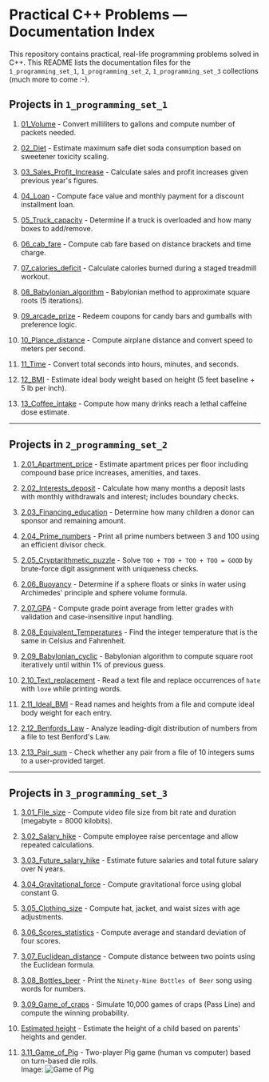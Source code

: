 # Practical C++ Problems — Documentation Index

This repository contains practical, real-life programming problems solved in C++.
This README lists the documentation files for the `1_programming_set_1`, `1_programming_set_2`,
`1_programming_set_3` collections (much more to come :-).

## Projects in `1_programming_set_1`

1. [01_Volume](1_programming_set_1/01_Volume) \- Convert milliliters to gallons and compute number of packets needed.

2. [02_Diet](`1_programming_set_1/02_Diet`) \- Estimate maximum safe diet soda consumption based on sweetener toxicity scaling.

3. [03_Sales_Profit_Increase](`1_programming_set_1/03_Sales_Profit_Increase`) \- Calculate sales and profit increases given previous year's figures.

4. [04_Loan](`1_programming_set_1/04_Loan`) \- Compute face value and monthly payment for a discount installment loan.

5. [05_Truck_capacity](`1_programming_set_1/05_Truck_capacity`) \- Determine if a truck is overloaded and how many boxes to add/remove.

6. [06_cab_fare](`1_programming_set_1/06_cab_fare`) \- Compute cab fare based on distance brackets and time charge.

7. [07_calories_deficit](`1_programming_set_1/07_calories_deficit`) \- Calculate calories burned during a staged treadmill workout.

8. [08_Babylonian_algorithm](`1_programming_set_1/08_Babylonian_algorithm`) \- Babylonian method to approximate square roots (5 iterations).

9. [09_arcade_prize](`1_programming_set_1/09_arcade_prize`) \- Redeem coupons for candy bars and gumballs with preference logic.

10. [10_Plance_distance](`1_programming_set_1/10_Plance_distance`) \- Compute airplane distance and convert speed to meters per second.

11. [11_Time](`1_programming_set_1/11_Time`) \- Convert total seconds into hours, minutes, and seconds.

12. [12_BMI](`1_programming_set_1/12_BMI`) \- Estimate ideal body weight based on height (5 feet baseline + 5 lb per inch).

13. [13_Coffee_intake](`1_programming_set_1/13_Coffee_intake`) \- Compute how many drinks reach a lethal caffeine dose estimate.

---

## Projects in `2_programming_set_2`

1. [2.01_Apartment_price](`2_programming_set_2/2.01_Apartment_price`) \- Estimate apartment prices per floor including compound base price increases, amenities, and taxes.

2. [2.02_Interests_deposit](`2_programming_set_2/2.02_Interests_deposit`) \- Calculate how many months a deposit lasts with monthly withdrawals and interest; includes boundary checks.

3. [2.03_Financing_education](`2_programming_set_2/2.03_Financing_education`) \- Determine how many children a donor can sponsor and remaining amount.

4. [2.04_Prime_numbers](`2_programming_set_2/2.04_Prime_numbers`) \- Print all prime numbers between 3 and 100 using an efficient divisor check.

5. [2.05_Cryptarithmetic_puzzle](`2_programming_set_2/2.05_Cryptarithmetic_puzzle`) \- Solve `TOO + TOO + TOO + TOO = GOOD` by brute-force digit assignment with uniqueness checks.

6. [2.06_Buoyancy](`2_programming_set_2/2.06_Buoyancy`) \- Determine if a sphere floats or sinks in water using Archimedes' principle and sphere volume formula.

7. [2.07_GPA](`2_programming_set_2/2.07_GPA`) \- Compute grade point average from letter grades with validation and case-insensitive input handling.

8. [2.08_Equivalent_Temperatures](`2_programming_set_2/2.08_Equivalent_Temperatures`) \- Find the integer temperature that is the same in Celsius and Fahrenheit.

9. [2.09_Babylonian_cyclic](`2_programming_set_2/2.09_Babylonian_cyclic`) \- Babylonian algorithm to compute square root iteratively until within 1% of previous guess.

10. [2.10_Text_replacement](`2_programming_set_2/2.10_Text_replacement`) \- Read a text file and replace occurrences of `hate` with `love` while printing words.

11. [2.11_Ideal_BMI](`2_programming_set_2/2.11_Ideal_BMI`) \- Read names and heights from a file and compute ideal body weight for each entry.

12. [2.12_Benfords_Law](`2_programming_set_2/2.12_Benfords_Law`) \- Analyze leading-digit distribution of numbers from a file to test Benford's Law.

13. [2.13_Pair_sum](`2_programming_set_2/2.13_Pair_sum`) \- Check whether any pair from a file of 10 integers sums to a user-provided target.

---

## Projects in `3_programming_set_3`

1. [3.01_File_size](`3_programming_set_3/3.01_File_size`) \- Compute video file size from bit rate and duration (megabyte = 8000 kilobits).

2. [3.02_Salary_hike](`3_programming_set_3/3.02_Salary_hike`) \- Compute employee raise percentage and allow repeated calculations.

3. [3.03_Future_salary_hike](`3_programming_set_3/3.03_Future_salary_hike`) \- Estimate future salaries and total future salary over N years.

4. [3.04_Gravitational_force](`3_programming_set_3/3.04_Gravitational_force`) \- Compute gravitational force using global constant G.

5. [3.05_Clothing_size](`3_programming_set_3/3.05_Clothing_size`) \- Compute hat, jacket, and waist sizes with age adjustments.

6. [3.06_Scores_statistics](`3_programming_set_3/3.06_Scores_statistics`) \- Compute average and standard deviation of four scores.

7. [3.07_Euclidean_distance](`3_programming_set_3/3.07_Euclidean_distance`) \- Compute distance between two points using the Euclidean formula.

8. [3.08_Bottles_beer](`3_programming_set_3/3.08_Bottles_beer`) \- Print the `Ninety-Nine Bottles of Beer` song using words for numbers.

9. [3.09_Game_of_craps](`3_programming_set_3/3.09_Game_of_craps`) \- Simulate 10,000 games of craps (Pass Line) and compute the winning probability.

10. [Estimated height](`3_programming_set_3/3.10_Estimated_height`) \- Estimate the height of a child based on parents' heights and gender.

11. [3.11_Game_of_Pig](`3_programming_set_3/3.11_Game_of_Pig`) \- Two-player Pig game (human vs computer) based on turn-based die rolls.  
    Image: ![Game of Pig](`3_programming_set_3/3.11_Game_of_Pig/GameOfPig.PNG`)
